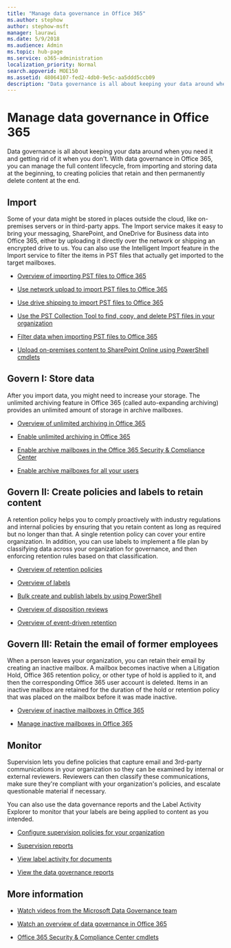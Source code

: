 ```yaml
---
title: "Manage data governance in Office 365"
ms.author: stephow
author: stephow-msft
manager: laurawi
ms.date: 5/9/2018
ms.audience: Admin
ms.topic: hub-page
ms.service: o365-administration
localization_priority: Normal
search.appverid: MOE150
ms.assetid: 48064107-fed2-4db0-9e5c-aa5ddd5ccb09
description: "Data governance is all about keeping your data around when you need it and getting rid of it when you don't. With data governance in Office 365, you can manage the full content lifecycle, from importing and storing data at the beginning, to creating policies that retain and then permanently delete content at the end."
---
```


# Manage data governance in Office 365

Data governance is all about keeping your data around when you need it and getting rid of it when you don't. With data governance in Office 365, you can manage the full content lifecycle, from importing and storing data at the beginning, to creating policies that retain and then permanently delete content at the end.
  
## Import

Some of your data might be stored in places outside the cloud, like on-premises servers or in third-party apps. The Import service makes it easy to bring your messaging, SharePoint, and OneDrive for Business data into Office 365, either by uploading it directly over the network or shipping an encrypted drive to us. You can also use the Intelligent Import feature in the Import service to filter the items in PST files that actually get imported to the target mailboxes. 
  
- [Overview of importing PST files to Office 365](https://support.office.com/article/ba688e0a-0fcb-4bd7-8e57-2b669564ea84)
    
- [Use network upload to import PST files to Office 365](use-network-upload-to-import-pst-files.md)
    
- [Use drive shipping to import PST files to Office 365](use-drive-shipping-to-import-pst-files-to-office-365.md)
    
- [Use the PST Collection Tool to find, copy, and delete PST files in your organization](find-copy-and-delete-pst-files-in-your-organization.md)
    
- [Filter data when importing PST files to Office 365](filter-data-when-importing-pst-files.md)
    
- [Upload on-premises content to SharePoint Online using PowerShell cmdlets](https://support.office.com/article/555049c6-15ef-45a6-9a1f-a1ef673b867c)
    
## Govern I: Store data

After you import data, you might need to increase your storage. The unlimited archiving feature in Office 365 (called auto-expanding archiving) provides an unlimited amount of storage in archive mailboxes.
  
- [Overview of unlimited archiving in Office 365](unlimited-archiving.md)
    
- [Enable unlimited archiving in Office 365](enable-unlimited-archiving.md)
    
- [Enable archive mailboxes in the Office 365 Security &amp; Compliance Center](enable-archive-mailboxes.md)
    
- [Enable archive mailboxes for all your users](https://support.office.com/article/23e062e9-c6b2-474f-bc26-4436cc544976)
    
## Govern II: Create policies and labels to retain content

A retention policy helps you to comply proactively with industry regulations and internal policies by ensuring that you retain content as long as required but no longer than that. A single retention policy can cover your entire organization. In addition, you can use labels to implement a file plan by classifying data across your organization for governance, and then enforcing retention rules based on that classification.
  
- [Overview of retention policies](retention-policies.md)
    
- [Overview of labels](labels.md)
    
- [Bulk create and publish labels by using PowerShell](https://support.office.com/article/8986701b-ffa1-46ec-8fd0-8f7e81d5b25f.aspx)
    
- [Overview of disposition reviews](disposition-reviews.md)
    
- [Overview of event-driven retention](event-driven-retention.md)
    
## Govern III: Retain the email of former employees

When a person leaves your organization, you can retain their email by creating an inactive mailbox. A mailbox becomes inactive when a Litigation Hold, Office 365 retention policy, or other type of hold is applied to it, and then the corresponding Office 365 user account is deleted. Items in an inactive mailbox are retained for the duration of the hold or retention policy that was placed on the mailbox before it was made inactive.
  
- [Overview of inactive mailboxes in Office 365](inactive-mailboxes-in-office-365.md)
    
- [Manage inactive mailboxes in Office 365](create-and-manage-inactive-mailboxes.md)
    
## Monitor

Supervision lets you define policies that capture email and 3rd-party communications in your organization so they can be examined by internal or external reviewers. Reviewers can then classify these communications, make sure they're compliant with your organization's policies, and escalate questionable material if necessary.
  
You can also use the data governance reports and the Label Activity Explorer to monitor that your labels are being applied to content as you intended.
  
- [Configure supervision policies for your organization](configure-supervision-policies.md)
    
- [Supervision reports](supervision-reports.md)
    
- [View label activity for documents](view-label-activity-for-documents.md)
    
- [View the data governance reports](view-the-data-governance-reports.md)
    
## More information

- [Watch videos from the Microsoft Data Governance team](https://go.microsoft.com/fwlink/?linkid=867039)
    
- [Watch an overview of data governance in Office 365](https://go.microsoft.com/fwlink/?linkid=852644)
    
- [Office 365 Security &amp; Compliance Center cmdlets](https://go.microsoft.com/fwlink/?linkid=852310)
    

